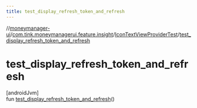 ```yaml
---
title: test_display_refresh_token_and_refresh
---
```

//[moneymanager-ui](../../../index.html)/[com.tink.moneymanagerui.feature.insight](../index.html)/[IconTextViewProviderTest](index.html)/[test_display_refresh_token_and_refresh](test_display_refresh_token_and_refresh.html)



# test_display_refresh_token_and_refresh



[androidJvm]\
fun [test_display_refresh_token_and_refresh](test_display_refresh_token_and_refresh.html)()




